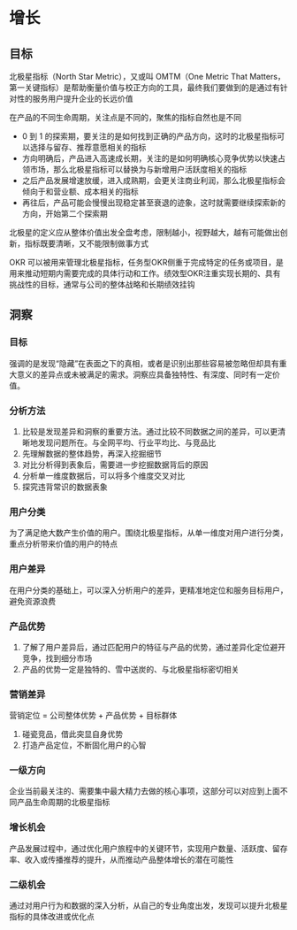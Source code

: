 
# 增长

## 目标

北极星指标（North Star Metric），又或叫 OMTM（One Metric That Matters，第一关键指标）是帮助衡量价值与校正方向的工具，最终我们要做到的是通过有针对性的服务用户提升企业的长远价值

在产品的不同生命周期，关注点是不同的，聚焦的指标自然也是不同

- 0 到 1 的探索期，要关注的是如何找到正确的产品方向，这时的北极星指标可以选择与留存、推荐意愿相关的指标
- 方向明确后，产品进入高速成长期，关注的是如何明确核心竞争优势以快速占领市场，那么北极星指标可以替换为与新增用户活跃度相关的指标
- 之后产品发展增速放缓，进入成熟期，会更关注商业利润，那么北极星指标会倾向于和营业额、成本相关的指标
- 再往后，产品可能会慢慢出现稳定甚至衰退的迹象，这时就需要继续探索新的方向，开始第二个探索期

北极星的定义应从整体价值出发全盘考虑，限制越小，视野越大，越有可能做出创新，指标既要清晰，又不能限制做事方式

OKR 可以被用来管理北极星指标，任务型OKR侧重于完成特定的任务或项目，是用来推动短期内需要完成的具体行动和工作。绩效型OKR注重实现长期的、具有挑战性的目标，通常与公司的整体战略和长期绩效挂钩

## 洞察

### 目标

强调的是发现“隐藏”在表面之下的真相，或者是识别出那些容易被忽略但却具有重大意义的差异点或未被满足的需求。洞察应具备独特性、有深度、同时有一定价值。

### 分析方法

1. 比较是发现差异和洞察的重要方法。通过比较不同数据之间的差异，可以更清晰地发现问题所在。与全网平均、行业平均比、与竞品比
2. 先理解数据的整体趋势，再深入挖掘细节
3. 对比分析得到表象后，需要进一步挖掘数据背后的原因
4. 分析单一维度数据后，可以将多个维度交叉对比
5. 探究违背常识的数据表象

### 用户分类

为了满足绝大数产生价值的用户。围绕北极星指标，从单一维度对用户进行分类，重点分析带来价值的用户的特点

### 用户差异

在用户分类的基础上，可以深入分析用户的差异，更精准地定位和服务目标用户，避免资源浪费

### 产品优势

1. 了解了用户差异后，通过匹配用户的特征与产品的优势，通过差异化定位避开竞争，找到细分市场
2. 产品的优势一定是独特的、雪中送炭的、与北极星指标密切相关

### 营销差异

营销定位 = 公司整体优势 + 产品优势 + 目标群体

1. 碰瓷竞品，借此突显自身优势
2. 打造产品定位，不断固化用户的心智

### 一级方向

企业当前最关注的、需要集中最大精力去做的核心事项，这部分可以对应到上面不同产品生命周期的北极星指标

### 增长机会

产品发展过程中，通过优化用户旅程中的关键环节，实现用户数量、活跃度、留存率、收入或传播推荐的提升，从而推动产品整体增长的潜在可能性

### 二级机会

通过对用户行为和数据的深入分析，从自己的专业角度出发，发现可以提升北极星指标的具体改进或优化点
